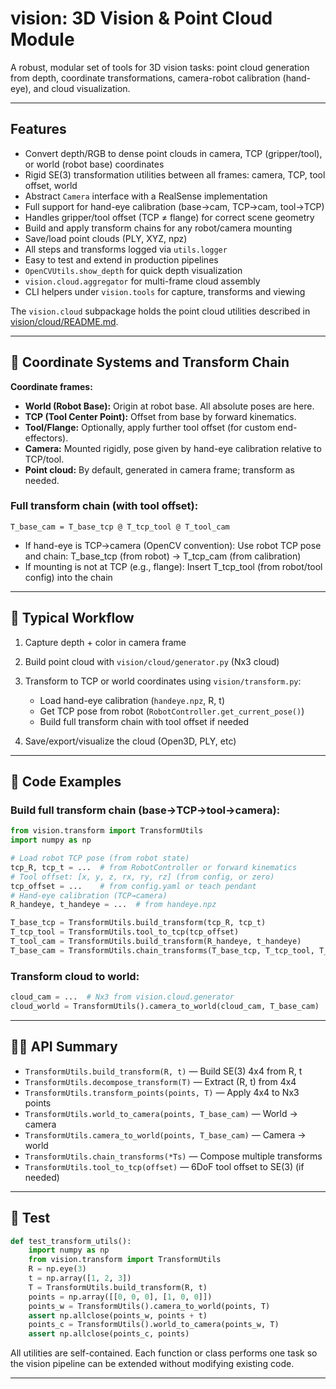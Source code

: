 # vision: 3D Vision & Point Cloud Module

A robust, modular set of tools for 3D vision tasks: point cloud generation from depth, coordinate transformations, camera-robot calibration (hand-eye), and cloud visualization.

---

## Features

* Convert depth/RGB to dense point clouds in camera, TCP (gripper/tool), or world (robot base) coordinates
* Rigid SE(3) transformation utilities between all frames: camera, TCP, tool offset, world
* Abstract `Camera` interface with a RealSense implementation
* Full support for hand-eye calibration (base→cam, TCP→cam, tool→TCP)
* Handles gripper/tool offset (TCP ≠ flange) for correct scene geometry
* Build and apply transform chains for any robot/camera mounting
* Save/load point clouds (PLY, XYZ, npz)
* All steps and transforms logged via `utils.logger`
* Easy to test and extend in production pipelines
* `OpenCVUtils.show_depth` for quick depth visualization
* `vision.cloud.aggregator` for multi-frame cloud assembly
* CLI helpers under `vision.tools` for capture, transforms and viewing

The `vision.cloud` subpackage holds the point cloud utilities described in
[vision/cloud/README.md](cloud/README.md).

---

## 📌 Coordinate Systems and Transform Chain

**Coordinate frames:**

* **World (Robot Base):**  Origin at robot base. All absolute poses are here.
* **TCP (Tool Center Point):**  Offset from base by forward kinematics.
* **Tool/Flange:**  Optionally, apply further tool offset (for custom end-effectors).
* **Camera:**  Mounted rigidly, pose given by hand-eye calibration relative to TCP/tool.
* **Point cloud:**  By default, generated in camera frame; transform as needed.

### Full transform chain (with tool offset):

```
T_base_cam = T_base_tcp @ T_tcp_tool @ T_tool_cam
```

* If hand-eye is TCP→camera (OpenCV convention):
  Use robot TCP pose and chain: T\_base\_tcp (from robot) → T\_tcp\_cam (from calibration)
* If mounting is not at TCP (e.g., flange):
  Insert T\_tcp\_tool (from robot/tool config) into the chain

---

## 🚀 Typical Workflow

1. Capture depth + color in camera frame
2. Build point cloud with `vision/cloud/generator.py` (Nx3 cloud)
3. Transform to TCP or world coordinates using `vision/transform.py`:

   * Load hand-eye calibration (`handeye.npz`, R, t)
   * Get TCP pose from robot (`RobotController.get_current_pose()`)
   * Build full transform chain with tool offset if needed
4. Save/export/visualize the cloud (Open3D, PLY, etc)

---

## 🧮 Code Examples

### Build full transform chain (base→TCP→tool→camera):

```python
from vision.transform import TransformUtils
import numpy as np

# Load robot TCP pose (from robot state)
tcp_R, tcp_t = ...  # from RobotController or forward kinematics
# Tool offset: [x, y, z, rx, ry, rz] (from config, or zero)
tcp_offset = ...    # from config.yaml or teach pendant
# Hand-eye calibration (TCP→camera)
R_handeye, t_handeye = ...  # from handeye.npz

T_base_tcp = TransformUtils.build_transform(tcp_R, tcp_t)
T_tcp_tool = TransformUtils.tool_to_tcp(tcp_offset)
T_tool_cam = TransformUtils.build_transform(R_handeye, t_handeye)
T_base_cam = TransformUtils.chain_transforms(T_base_tcp, T_tcp_tool, T_tool_cam)
```

### Transform cloud to world:

```python
cloud_cam = ...  # Nx3 from vision.cloud.generator
cloud_world = TransformUtils().camera_to_world(cloud_cam, T_base_cam)
```

---

## 🧑‍💻 API Summary

* `TransformUtils.build_transform(R, t)` — Build SE(3) 4x4 from R, t
* `TransformUtils.decompose_transform(T)` — Extract (R, t) from 4x4
* `TransformUtils.transform_points(points, T)` — Apply 4x4 to Nx3 points
* `TransformUtils.world_to_camera(points, T_base_cam)` — World → camera
* `TransformUtils.camera_to_world(points, T_base_cam)` — Camera → world
* `TransformUtils.chain_transforms(*Ts)` — Compose multiple transforms
* `TransformUtils.tool_to_tcp(offset)` — 6DoF tool offset to SE(3) (if needed)

---

## 🧪 Test

```python
def test_transform_utils():
    import numpy as np
    from vision.transform import TransformUtils
    R = np.eye(3)
    t = np.array([1, 2, 3])
    T = TransformUtils.build_transform(R, t)
    points = np.array([[0, 0, 0], [1, 0, 0]])
    points_w = TransformUtils().camera_to_world(points, T)
    assert np.allclose(points_w, points + t)
    points_c = TransformUtils().world_to_camera(points_w, T)
    assert np.allclose(points_c, points)
```

All utilities are self-contained. Each function or class performs one task so the vision pipeline can be extended without modifying existing code.

---

<!-- ## 🔬 References

* [OpenCV Hand-Eye Calibration](https://docs.opencv.org/4.x/d9/d0c/group__calib3d.html#ga34d5c42c2290c1c2137be7fddbc75b5d)
* [OpenCV Forum: Eye-to-Hand/Hand-Eye conventions](https://forum.opencv.org/t/eye-to-hand-calibration/5690/2)
* [arXiv: On Hand-Eye Calibration](https://arxiv.org/pdf/2311.12655) -->
